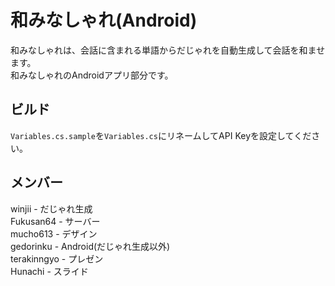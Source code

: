# 和みなしゃれ(Android)
和みなしゃれは、会話に含まれる単語からだじゃれを自動生成して会話を和ませます。  
和みなしゃれのAndroidアプリ部分です。

## ビルド
`Variables.cs.sample`を`Variables.cs`にリネームしてAPI Keyを設定してください。

## メンバー
winjii - だじゃれ生成  
Fukusan64 - サーバー  
mucho613 - デザイン  
gedorinku - Android(だじゃれ生成以外)  
terakinngyo - プレゼン  
Hunachi - スライド
